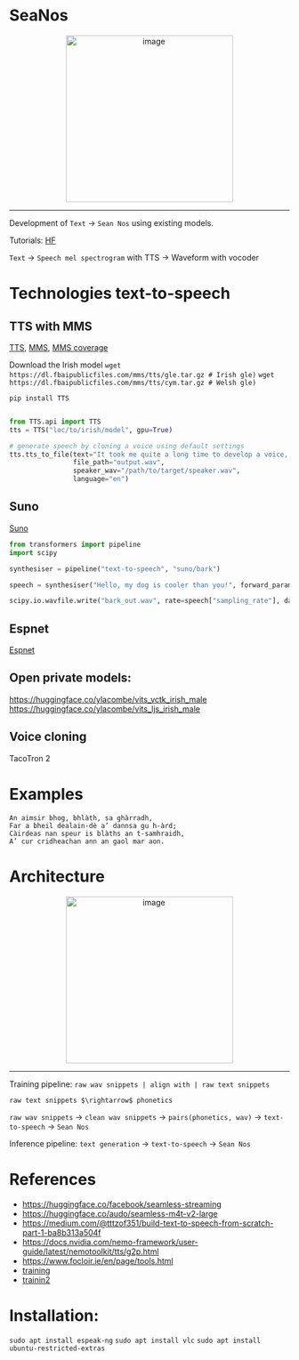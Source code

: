 # SeaNos

 <p align="center">
<img src="https://github.com/bramiozo/SeaNos/blob/main/seannos.png" alt="image" width="300" height="auto" >
 </p>
<hr width=100%>


Development of ```Text``` $\rightarrow$ ```Sean Nos``` using existing models.

Tutorials: [HF](https://huggingface.co/learn/audio-course/chapter6/tts_datasets)

```Text``` $\rightarrow$ ```Speech mel spectrogram``` with TTS $\rightarrow$ Waveform with vocoder


# Technologies text-to-speech

## **TTS with MMS**

[TTS](https://huggingface.co/coqui/XTTS-v2), [MMS](https://github.com/facebookresearch/fairseq/tree/main/examples/mms), [MMS coverage](https://dl.fbaipublicfiles.com/mms/misc/language_coverage_mms.html)


Download the Irish model
```wget https://dl.fbaipublicfiles.com/mms/tts/gle.tar.gz # Irish gle)```
```wget https://dl.fbaipublicfiles.com/mms/tts/cym.tar.gz # Welsh gle)```

```pip install TTS ```
```python

from TTS.api import TTS
tts = TTS("loc/to/irish/model", gpu=True)

# generate speech by cloning a voice using default settings
tts.tts_to_file(text="It took me quite a long time to develop a voice, and now that I have it I'm not going to be silent.",
                file_path="output.wav",
                speaker_wav="/path/to/target/speaker.wav",
                language="en")
```

## Suno

[Suno](https://huggingface.co/suno/bark)
```python
from transformers import pipeline
import scipy

synthesiser = pipeline("text-to-speech", "suno/bark")

speech = synthesiser("Hello, my dog is cooler than you!", forward_params={"do_sample": True})

scipy.io.wavfile.write("bark_out.wav", rate=speech["sampling_rate"], data=speech["audio"])
```
## Espnet
[Espnet](https://github.com/espnet/espnet)


## Open private models:
https://huggingface.co/ylacombe/vits_vctk_irish_male
https://huggingface.co/ylacombe/vits_ljs_irish_male


## Voice cloning

TacoTron 2



# Examples

```
An aimsir bhog, bhlàth, sa ghàrradh,
Far a bheil dealain-dè a’ dannsa gu h-àrd;
Càirdeas nan speur is blàths an t-samhraidh,
A’ cur cridheachan ann an gaol mar aon.
```


# Architecture


 <p align="center">
<img src="[https://github.com/bramiozo/SeaNos/blob/main/SeanNos%20-%20Architecture.png](https://github.com/bramiozo/SeaNos/blob/main/SeanNos%20-%20Architecture.png)" alt="image" width="300" height="auto" >
 </p>
<hr width=100%>

Training pipeline:
```raw wav snippets | align with | raw text snippets```

```raw text snippets $\rightarrow$ phonetics```

``` raw wav snippets ``` $\rightarrow$ ```clean wav snippets``` $\rightarrow$ ```pairs(phonetics, wav)``` $\rightarrow$ ```text-to-speech``` $\rightarrow$ ```Sean Nos``` 

Inference pipeline:
```text generation``` $\rightarrow$ ```text-to-speech``` $\rightarrow$ ```Sean Nos```


# References

* https://huggingface.co/facebook/seamless-streaming
* https://huggingface.co/audo/seamless-m4t-v2-large
* https://medium.com/@tttzof351/build-text-to-speech-from-scratch-part-1-ba8b313a504f
* https://docs.nvidia.com/nemo-framework/user-guide/latest/nemotoolkit/tts/g2p.html
* https://www.focloir.ie/en/page/tools.html
* [training](https://docs.coqui.ai/en/dev/tutorial_for_nervous_beginners.html)
* [trainin2](https://docs.coqui.ai/en/dev/finetuning.html)

# Installation:

```sudo apt install espeak-ng```
```sudo apt install vlc```
```sudo apt install ubuntu-restricted-extras```


